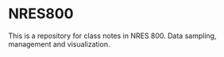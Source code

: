 # NRES800
This is a repository for class notes in NRES 800. Data sampling, management and visualization. 
